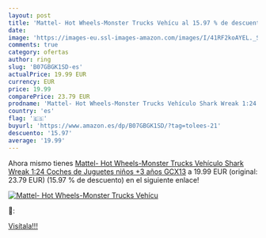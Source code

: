 ```yaml
---
layout: post
title: 'Mattel- Hot Wheels-Monster Trucks Vehícu al 15.97 % de descuento'
date: 
image: 'https://images-eu.ssl-images-amazon.com/images/I/41RF2koAYEL._SL200_.jpg'
comments: true
category: ofertas
author: ring
slug: 'B07GBGK1SD-es'
actualPrice: 19.99 EUR
currency: EUR
price: 19.99
comparePrice: 23.79 EUR
prodname: 'Mattel- Hot Wheels-Monster Trucks Vehículo Shark Wreak 1:24  Coches de Juguetes niños +3 años GCX13'
country: 'es'
flag: '🇪🇸'
buyurl: 'https://www.amazon.es/dp/B07GBGK1SD/?tag=tolees-21'
descuento: '15.97'
average: '19.99'
---
```


Ahora mismo tienes [Mattel- Hot Wheels-Monster Trucks Vehículo Shark Wreak 1:24  Coches de Juguetes niños +3 años GCX13](https://www.amazon.es/dp/B07GBGK1SD/?tag=tolees-21) a 19.99 EUR (original: 23.79 EUR) (15.97 %  de descuento) en el siguiente enlace!

[![Mattel- Hot Wheels-Monster Trucks Vehícu](https://images-eu.ssl-images-amazon.com/images/I/41RF2koAYEL._SL200_.jpg)](https://www.amazon.es/dp/B07GBGK1SD/?tag=tolees-21)

🔎:


[Visítala!!!](https://www.amazon.es/dp/B07GBGK1SD/?tag=tolees-21)
